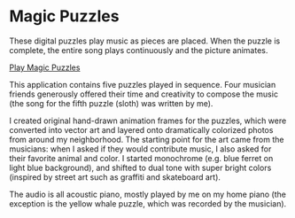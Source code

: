 # Magic Puzzles

These digital puzzles play music as pieces are placed. When the puzzle is complete, the entire song plays continuously and the picture animates. 

<a href="http://leahtynan.com/magic-puzzles">Play Magic Puzzles</a>


This application contains five puzzles played in sequence. Four musician friends generously offered their time and creativity to compose the music (the song for the fifth puzzle (sloth) was written by me).

I created original hand-drawn animation frames for the puzzles, which were converted into vector art and layered onto dramatically colorized photos from around my neighborhood. The starting point for the art came from the musicians: when I asked if they would contribute music, I also asked for their favorite animal and color. I started monochrome (e.g. blue ferret on light blue background), and shifted to dual tone with super bright colors (inspired by street art such as graffiti and skateboard art). 

The audio is all acoustic piano, mostly played by me on my home piano (the exception is the yellow whale puzzle, which was recorded by the musician).
